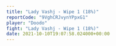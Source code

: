 ```yaml
---
title: "Lady Vashj - Wipe 1 (18%)"
reportCode: "9VghCRJvynYPpxG1"
player: "Doodo"
fight: "Lady Vashj - Wipe 1 (18%)"
date: 2021-10-10T19:07:58.024000+00:00
---
```

